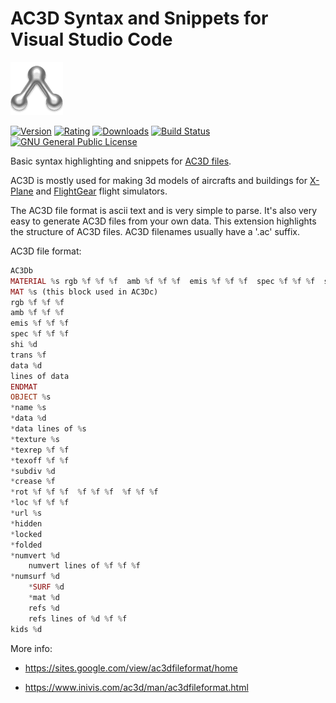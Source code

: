 # AC3D Syntax and Snippets for Visual Studio Code

[![ac3d-logo](/images/icon.png?raw=true)](https://github.com/RenanMsV/ac3d-syntax-vscode)

[![Version](https://img.shields.io/visual-studio-marketplace/v/Renan-MsV.ac3d-syntax.svg?logo=visual%20studio%20code)](https://marketplace.visualstudio.com/items?itemName=Renan-MsV.ac3d-syntax) [![Rating](https://img.shields.io/visual-studio-marketplace/stars/Renan-MsV.ac3d-syntax.svg?logo=visual%20studio%20code)](https://marketplace.visualstudio.com/items?itemName=Renan-MsV.ac3d-syntax) [![Downloads](https://img.shields.io/visual-studio-marketplace/d/Renan-MsV.ac3d-syntax.svg?logo=visual%20studio%20code)](https://marketplace.visualstudio.com/items?itemName=Renan-MsV.ac3d-syntax) [![Build Status](https://img.shields.io/travis/com/RenanMsV/ac3d-syntax-vscode?logo=travis)](https://travis-ci.com/RenanMsV/ac3d-syntax-vscode) [![GNU General Public License](https://img.shields.io/github/license/RenanMsV/ac3d-syntax-vscode?logo=github)](http://www.gnu.org/licenses/gpl-3.0.en.html)

Basic syntax highlighting and snippets for [AC3D files](https://inivis.com).

AC3D is mostly used for making 3d models of aircrafts and buildings for [X-Plane](https://www.xcrafts.com/tutorial-ac3d-blender-to-x-plane) and [FlightGear](https://wiki.flightgear.org/AC3D_file_format) flight simulators.

The AC3D file format is ascii text and is very simple to parse. It's also very easy to generate AC3D files from your own data. This extension highlights the structure of AC3D files. AC3D filenames usually have a '.ac' suffix.

AC3D file format:

```php
AC3Db
MATERIAL %s rgb %f %f %f  amb %f %f %f  emis %f %f %f  spec %f %f %f  shi %d  trans %f (used in AC3Db)
MAT %s (this block used in AC3Dc)
rgb %f %f %f
amb %f %f %f
emis %f %f %f
spec %f %f %f
shi %d
trans %f
data %d
lines of data
ENDMAT
OBJECT %s
*name %s
*data %d
*data lines of %s
*texture %s
*texrep %f %f
*texoff %f %f
*subdiv %d
*crease %f
*rot %f %f %f  %f %f %f  %f %f %f
*loc %f %f %f
*url %s
*hidden
*locked
*folded
*numvert %d
    numvert lines of %f %f %f
*numsurf %d
    *SURF %d
    *mat %d
    refs %d
    refs lines of %d %f %f
kids %d
```

More info:

* <https://sites.google.com/view/ac3dfileformat/home>

* <https://www.inivis.com/ac3d/man/ac3dfileformat.html>
